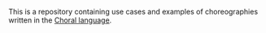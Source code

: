 This is a repository containing use cases and examples of choreographies written in the [Choral language](https://choral-lang.org).
